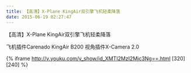 ```yaml
---
title: 【高清】X-Plane KingAir双引擎飞机轻柔降落
date: 2015-06-19 02:27:47
---
```


【高清】X-Plane KingAir双引擎飞机轻柔降落

飞机插件Carenado KingAir B200
视角插件X-Camera 2.0


{% iframe http://v.youku.com/v_show/id_XMTI2MzI2Mjc3Ng==.html [320] [240] %}
